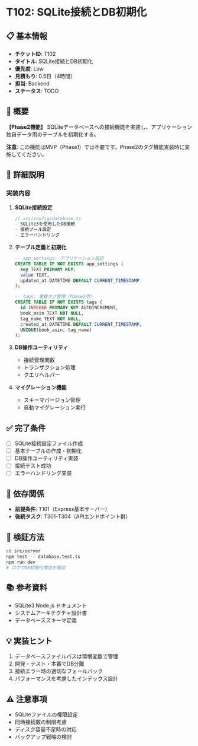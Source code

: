 # T102: SQLite接続とDB初期化

## 📋 基本情報
- **チケットID**: T102
- **タイトル**: SQLite接続とDB初期化
- **優先度**: Low
- **見積もり**: 0.5日（4時間）
- **担当**: Backend
- **ステータス**: TODO

## 🎯 概要
**【Phase2機能】** SQLiteデータベースへの接続機能を実装し、アプリケーション独自データ用のテーブルを初期化する。

**注意**: この機能はMVP（Phase1）では不要です。Phase2のタグ機能実装時に実施してください。

## 📝 詳細説明
### 実装内容
1. **SQLite接続設定**
   ```typescript
   // src/config/database.ts
   - SQLite3を使用したDB接続
   - 接続プール設定
   - エラーハンドリング
   ```

2. **テーブル定義と初期化**
   ```sql
   -- app_settings: アプリケーション設定
   CREATE TABLE IF NOT EXISTS app_settings (
     key TEXT PRIMARY KEY,
     value TEXT,
     updated_at DATETIME DEFAULT CURRENT_TIMESTAMP
   );

   -- tags: 書籍タグ管理（Phase2用）
   CREATE TABLE IF NOT EXISTS tags (
     id INTEGER PRIMARY KEY AUTOINCREMENT,
     book_asin TEXT NOT NULL,
     tag_name TEXT NOT NULL,
     created_at DATETIME DEFAULT CURRENT_TIMESTAMP,
     UNIQUE(book_asin, tag_name)
   );
   ```

3. **DB操作ユーティリティ**
   - 接続管理関数
   - トランザクション処理
   - クエリヘルパー

4. **マイグレーション機能**
   - スキーマバージョン管理
   - 自動マイグレーション実行

## ✅ 完了条件
- [ ] SQLite接続設定ファイル作成
- [ ] 基本テーブルの作成・初期化
- [ ] DB操作ユーティリティ実装
- [ ] 接続テスト成功
- [ ] エラーハンドリング実装

## 🔗 依存関係
- **前提条件**: T101（Express基本サーバー）
- **後続タスク**: T301-T304（APIエンドポイント群）

## 🧪 検証方法
```bash
cd src/server
npm test -- database.test.ts
npm run dev
# ログでDB初期化成功を確認
```

## 📚 参考資料
- SQLite3 Node.js ドキュメント
- システムアーキテクチャ設計書
- データベーススキーマ定義

## 💡 実装ヒント
1. データベースファイルパスは環境変数で管理
2. 開発・テスト・本番でDB分離
3. 接続エラー時の適切なフォールバック
4. パフォーマンスを考慮したインデックス設計

## ⚠️ 注意事項
- SQLiteファイルの権限設定
- 同時接続数の制限考慮
- ディスク容量不足時の対応
- バックアップ戦略の検討